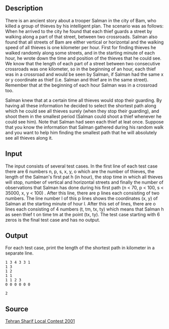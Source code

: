 <h2>Description</h2><p>There is an ancient story about a trooper Salman in the city of Bam, who killed a group of thieves by his intelligent plan. The scenario was as follows: When he arrived to the city he found that each thief guards a street by walking along a part of that street, between two crossroads. Salman also found that all streets of Bam are either vertical or horizontal and the walking speed of all thieves is one kilometer per hour. First for finding thieves  he walked randomly along some streets, and in the starting minute of each hour, he wrote down the time and position of the thieves that he could see. We know that the length of each part of a street between two consecutive crossroads was one kilometer, so in the beginning of an hour, each thief was in a crossroad and would be seen by Salman, if Salman had the same  x or y  coordinate as thief (i.e. Salman and thief are in the same street). Remember that at the beginning of each hour Salman was in a crossroad too. 
</p>Salman knew that at a certain time all thieves would stop their guarding. By having all these information he decided to select the shortest path along which he could see all thieves  surely (when they stop their guarding), and shoot them in the smallest period (Salman could shoot a thief whenever he could see him). Note that Salman had seen each thief at leat once. 
Suppose that you know the information that Salman gathered during his random walk and you want to help him finding the smallest path that he will absolutely see all thieves along it. <h2>Input</h2><p>The input consists of several test cases.  In the first line of each test case there are 6 numbers  n, p, s, x, y, o  which are the number of thieves, the length of the Salman's first pat h (in hour), the stop time in which all thieves will stop, number of vertical and horizontal streets and finally the number of observations that Salman has done during his first path (n &lt; 70, p &lt; 100, s &lt; 35000, x, y &lt; 100) . After this line, there are p lines each consisting of two numbers. The line number l of this  p lines shows the coordinates  (x, y) of Salman at the starting minute of hour  l. After this set of lines, there are o lines each consisting of 4 numbers  (t, tm, tx, ty)  which means that Salman h as seen thief t on time tm at the point (tx, ty). The test case starting with 6 zeros is the final test case and has no output. </p><h2>Output</h2><p>For each test case, print the length of the shortest path in kilometer in a separate line. </p><pre><code class="language-input1">1 3 4 3 3 1
1 3
1 2
1 1
1 1 2 3
0 0 0 0 0 0</code></pre><pre><code class="language-output1">2</code></pre><h2>Source</h2><a href="searchproblem?field=source&amp;key=Tehran+Sharif+Local+Contest+2001">Tehran Sharif Local Contest 2001</a>